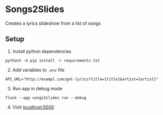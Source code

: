 # Songs2Slides
Creates a lyrics slideshow from a list of songs

## Setup
1. Install python dependencies
```
python3 -m pip install -r requirements.txt
```

2. Add variables to `.env` file
```
API_URL="http://exampl.com/get-lyrics?title={title}&artist={artist}"
```

3. Run app in debug mode
```
flask --app songs2slides run --debug
```

4. Visit [localhost:5000](http://localhost:5000)
